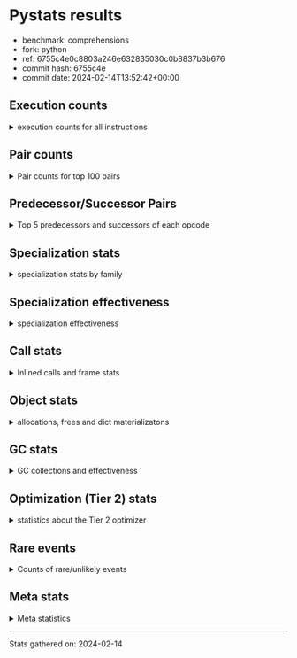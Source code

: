 
# Pystats results

- benchmark: comprehensions
- fork: python
- ref: 6755c4e0c8803a246e632835030c0b8837b3b676
- commit hash: 6755c4e
- commit date: 2024-02-14T13:52:42+00:00

## Execution counts

<details>
<summary> execution counts for all instructions </summary>

|Name | Count | Self | Cumulative | Miss ratio | 
|---|---:|---:|---:|---:|
| LOAD_FAST | 110,111,460 | 13.3% | 13.3% |  |
| LOAD_ATTR_INSTANCE_VALUE | 81,922,700 | 9.9% | 23.1% |  |
| ENTER_EXECUTOR | 57,019,200 | 6.9% | 30.0% |  |
| FOR_ITER_LIST | 42,604,360 | 5.1% | 35.1% |  |
| RESUME_CHECK | 33,426,920 | 4.0% | 39.1% |  |
| STORE_FAST | 31,466,560 | 3.8% | 42.9% |  |
| POP_JUMP_IF_TRUE | 30,802,100 | 3.7% | 46.6% |  |
| CALL_PY_EXACT_ARGS | 24,904,540 | 3.0% | 49.6% |  |
| LOAD_FAST_LOAD_FAST | 24,265,600 | 2.9% | 52.5% |  |
| BINARY_SUBSCR_DICT | 24,248,820 | 2.9% | 55.5% |  |
| LOAD_GLOBAL_BUILTIN | 24,248,440 | 2.9% | 58.4% |  |
| POP_TOP | 21,628,360 | 2.6% | 61.0% |  |
| RETURN_VALUE | 20,974,300 | 2.5% | 63.5% |  |
| LIST_APPEND | 20,973,660 | 2.5% | 66.0% |  |
| SWAP | 20,318,400 | 2.4% | 68.5% |  |
| INTERPRETER_EXIT | 19,661,100 | 2.4% | 70.8% |  |
| TO_BOOL_ALWAYS_TRUE | 19,144,060 | 2.3% | 73.2% | 38.5% |
| YIELD_VALUE | 19,005,920 | 2.3% | 75.4% |  |
| GET_ITER | 15,731,520 | 1.9% | 77.3% |  |
| STORE_FAST_LOAD_FAST | 14,421,320 | 1.7% | 79.1% |  |
| LOAD_CONST | 13,113,840 | 1.6% | 80.6% |  |
| LOAD_ATTR_METHOD_WITH_VALUES | 13,107,780 | 1.6% | 82.2% |  |
| MAP_ADD | 12,452,160 | 1.5% | 83.7% |  |
| CALL_LEN | 12,451,860 | 1.5% | 85.2% |  |
| COMPARE_OP_INT | 12,451,860 | 1.5% | 86.7% |  |
| TO_BOOL_NONE | 11,935,960 | 1.4% | 88.2% | 61.7% |
| JUMP_BACKWARD | 11,801,280 | 1.4% | 89.6% |  |
| MAKE_FUNCTION | 11,796,720 | 1.4% | 91.0% |  |
| RETURN_GENERATOR | 11,796,720 | 1.4% | 92.4% |  |
| BUILD_TUPLE | 11,796,720 | 1.4% | 93.8% |  |
| CALL_BUILTIN_O | 11,796,460 | 1.4% | 95.3% |  |
| POP_JUMP_IF_FALSE | 9,831,460 | 1.2% | 96.4% |  |
| TO_BOOL_BOOL | 9,176,060 | 1.1% | 97.5% |  |
| LOAD_FAST_AND_CLEAR | 4,588,640 | 0.6% | 98.1% |  |
| BUILD_LIST | 3,278,080 | 0.4% | 98.5% |  |
| STORE_ATTR_INSTANCE_VALUE | 1,977,420 | 0.2% | 98.7% |  |
| RETURN_CONST | 1,968,240 | 0.2% | 99.0% |  |
| LOAD_ATTR_METHOD_NO_DICT | 1,313,140 | 0.2% | 99.1% |  |
| BUILD_MAP | 1,310,720 | 0.2% | 99.3% |  |
| LOAD_GLOBAL_MODULE | 658,720 | 0.1% | 99.4% |  |
| LOAD_ATTR | 657,760 | 0.1% | 99.4% |  |
| EXIT_INIT_CHECK | 657,240 | 0.1% | 99.5% |  |
| CALL_ALLOC_AND_ENTER_INIT | 657,240 | 0.1% | 99.6% |  |
| BINARY_SUBSCR | 657,040 | 0.1% | 99.7% |  |
| COMPARE_OP | 656,480 | 0.1% | 99.8% |  |
| COPY | 656,000 | 0.1% | 99.8% |  |
| CALL_METHOD_DESCRIPTOR_FAST | 655,900 | 0.1% | 99.9% |  |
| CALL_METHOD_DESCRIPTOR_FAST_WITH_KEYWORDS | 655,340 | 0.1% | 100.0% |  |
| FOR_ITER_TUPLE | 2,840 | 0.0% | 100.0% |  |
| BINARY_OP_ADD_INT | 2,680 | 0.0% | 100.0% |  |
| CALL_LIST_APPEND | 1,900 | 0.0% | 100.0% |  |
| CALL | 940 | 0.0% | 100.0% |  |
| BUILD_SLICE | 800 | 0.0% | 100.0% |  |
| FOR_ITER_RANGE | 760 | 0.0% | 100.0% |  |
| LOAD_DEREF | 720 | 0.0% | 100.0% |  |
| FOR_ITER_GEN | 700 | 0.0% | 100.0% |  |
| LOAD_GLOBAL | 560 | 0.0% | 100.0% |  |
| FOR_ITER | 520 | 0.0% | 100.0% |  |
| PUSH_NULL | 400 | 0.0% | 100.0% |  |
| STORE_ATTR | 360 | 0.0% | 100.0% |  |
| COPY_FREE_VARS | 320 | 0.0% | 100.0% |  |
| END_FOR | 240 | 0.0% | 100.0% |  |
| MAKE_CELL | 240 | 0.0% | 100.0% |  |
| SET_FUNCTION_ATTRIBUTE | 240 | 0.0% | 100.0% |  |
| RESUME | 200 | 0.0% | 100.0% |  |
| LOAD_ATTR_MODULE | 180 | 0.0% | 100.0% |  |
| CALL_FUNCTION_EX | 160 | 0.0% | 100.0% |  |
| TO_BOOL | 120 | 0.0% | 100.0% |  |
| BINARY_OP | 120 | 0.0% | 100.0% |  |
| CALL_BUILTIN_CLASS | 120 | 0.0% | 100.0% |  |
| NOP | 80 | 0.0% | 100.0% |  |
| CALL_INTRINSIC_1 | 80 | 0.0% | 100.0% |  |
| LIST_EXTEND | 80 | 0.0% | 100.0% |  |
| BINARY_OP_SUBTRACT_FLOAT | 60 | 0.0% | 100.0% |  |


</details>

## Pair counts

<details>
<summary> Pair counts for top 100 pairs </summary>

|Pair | Count | Self | Cumulative | 
|---|---:|---:|---:|
| LOAD_FAST LOAD_ATTR_INSTANCE_VALUE | 57,673,020 | 6.9% | 6.9% |
| LOAD_FAST_LOAD_FAST LOAD_ATTR_INSTANCE_VALUE | 23,592,880 | 2.8% | 9.8% |
| LOAD_ATTR_INSTANCE_VALUE BINARY_SUBSCR_DICT | 23,592,880 | 2.8% | 12.6% |
| POP_JUMP_IF_TRUE LOAD_FAST | 19,005,520 | 2.3% | 14.9% |
| YIELD_VALUE INTERPRETER_EXIT | 19,005,460 | 2.3% | 17.2% |
| LOAD_ATTR_INSTANCE_VALUE YIELD_VALUE | 19,005,420 | 2.3% | 19.5% |
| TO_BOOL_ALWAYS_TRUE POP_JUMP_IF_TRUE | 19,005,060 | 2.3% | 21.8% |
| STORE_FAST LOAD_FAST | 15,731,760 | 1.9% | 23.7% |
| FOR_ITER_LIST STORE_FAST | 15,075,700 | 1.8% | 25.5% |
| ENTER_EXECUTOR FOR_ITER_LIST | 15,075,160 | 1.8% | 27.3% |
| LOAD_FAST GET_ITER | 15,073,360 | 1.8% | 29.1% |
| FOR_ITER_LIST STORE_FAST_LOAD_FAST | 14,421,220 | 1.7% | 30.8% |
| ENTER_EXECUTOR ENTER_EXECUTOR | 14,418,440 | 1.7% | 32.6% |
| RESUME_CHECK LOAD_FAST | 13,108,260 | 1.6% | 34.2% |
| CALL_PY_EXACT_ARGS RESUME_CHECK | 13,107,840 | 1.6% | 35.7% |
| LOAD_ATTR_INSTANCE_VALUE LOAD_FAST | 13,107,780 | 1.6% | 37.3% |
| SWAP STORE_FAST | 12,451,840 | 1.5% | 38.8% |
| FOR_ITER_LIST SWAP | 12,451,840 | 1.5% | 40.3% |
| LOAD_FAST LOAD_ATTR_METHOD_WITH_VALUES | 12,451,760 | 1.5% | 41.8% |
| MAP_ADD ENTER_EXECUTOR | 12,451,480 | 1.5% | 43.3% |
| JUMP_BACKWARD FOR_ITER_LIST | 11,799,220 | 1.4% | 44.7% |
| LIST_APPEND JUMP_BACKWARD | 11,797,840 | 1.4% | 46.2% |
| TO_BOOL_NONE POP_JUMP_IF_TRUE | 11,796,940 | 1.4% | 47.6% |
| LOAD_CONST MAKE_FUNCTION | 11,796,720 | 1.4% | 49.0% |
| POP_TOP RESUME_CHECK | 11,796,700 | 1.4% | 50.4% |
| LOAD_FAST FOR_ITER_LIST | 11,796,700 | 1.4% | 51.8% |
| GET_ITER CALL_PY_EXACT_ARGS | 11,796,680 | 1.4% | 53.3% |
| LOAD_GLOBAL_BUILTIN LOAD_CONST | 11,796,520 | 1.4% | 54.7% |
| CACHE POP_TOP | 11,796,500 | 1.4% | 56.1% |
| MAKE_FUNCTION LOAD_FAST | 11,796,480 | 1.4% | 57.5% |
| BUILD_TUPLE LIST_APPEND | 11,796,480 | 1.4% | 58.9% |
| STORE_FAST MAP_ADD | 11,796,480 | 1.4% | 60.4% |
| RESUME_CHECK LOAD_GLOBAL_BUILTIN | 11,796,480 | 1.4% | 61.8% |
| CALL_BUILTIN_O RETURN_VALUE | 11,796,460 | 1.4% | 63.2% |
| CALL_LEN LOAD_FAST | 11,796,460 | 1.4% | 64.6% |
| CALL_PY_EXACT_ARGS RETURN_GENERATOR | 11,796,460 | 1.4% | 66.0% |
| COMPARE_OP_INT LOAD_FAST | 11,796,460 | 1.4% | 67.5% |
| LOAD_ATTR_INSTANCE_VALUE BUILD_TUPLE | 11,796,460 | 1.4% | 68.9% |
| LOAD_ATTR_METHOD_WITH_VALUES LOAD_FAST_LOAD_FAST | 11,796,460 | 1.4% | 70.3% |
| LOAD_GLOBAL_BUILTIN LOAD_FAST_LOAD_FAST | 11,796,460 | 1.4% | 71.7% |
| RETURN_GENERATOR CALL_BUILTIN_O | 11,796,440 | 1.4% | 73.1% |
| RETURN_VALUE LOAD_GLOBAL_BUILTIN | 11,796,440 | 1.4% | 74.6% |
| BINARY_SUBSCR_DICT CALL_LEN | 11,796,440 | 1.4% | 76.0% |
| BINARY_SUBSCR_DICT CALL_PY_EXACT_ARGS | 11,796,440 | 1.4% | 77.4% |
| LOAD_ATTR_INSTANCE_VALUE COMPARE_OP_INT | 11,796,440 | 1.4% | 78.8% |
| POP_JUMP_IF_TRUE ENTER_EXECUTOR | 11,796,240 | 1.4% | 80.2% |
| ENTER_EXECUTOR TO_BOOL_ALWAYS_TRUE | 11,637,380 | 1.4% | 81.6% |
| TO_BOOL_BOOL POP_JUMP_IF_FALSE | 9,176,060 | 1.1% | 82.7% |
| LIST_APPEND ENTER_EXECUTOR | 9,175,820 | 1.1% | 83.8% |
| RETURN_VALUE TO_BOOL_BOOL | 8,520,060 | 1.0% | 84.9% |
| RESUME_CHECK POP_TOP | 7,864,780 | 0.9% | 85.8% |
| LOAD_FAST LIST_APPEND | 7,864,640 | 0.9% | 86.8% |
| POP_JUMP_IF_FALSE LOAD_FAST | 7,864,640 | 0.9% | 87.7% |
| POP_TOP ENTER_EXECUTOR | 7,864,460 | 0.9% | 88.7% |
| CACHE RESUME_CHECK | 7,864,300 | 0.9% | 89.6% |
| ENTER_EXECUTOR RETURN_VALUE | 7,864,100 | 0.9% | 90.5% |
| STORE_FAST_LOAD_FAST TO_BOOL_ALWAYS_TRUE | 7,367,660 | 0.9% | 91.4% |
| ENTER_EXECUTOR TO_BOOL_NONE | 7,367,540 | 0.9% | 92.3% |
| STORE_FAST_LOAD_FAST TO_BOOL_NONE | 4,429,400 | 0.5% | 92.9% |
| GET_ITER LOAD_FAST_AND_CLEAR | 3,933,280 | 0.5% | 93.3% |
| LOAD_FAST_AND_CLEAR SWAP | 3,933,280 | 0.5% | 93.8% |
| SWAP FOR_ITER_LIST | 3,933,120 | 0.5% | 94.3% |
| STORE_FAST STORE_FAST | 3,278,720 | 0.4% | 94.7% |
| BUILD_LIST SWAP | 2,622,560 | 0.3% | 95.0% |
| SWAP BUILD_LIST | 2,622,560 | 0.3% | 95.3% |
| LOAD_ATTR_METHOD_WITH_VALUES LOAD_FAST | 1,311,320 | 0.2% | 95.5% |
| LOAD_FAST CALL_PY_EXACT_ARGS | 1,311,280 | 0.2% | 95.6% |
| POP_TOP LOAD_FAST | 1,311,160 | 0.2% | 95.8% |
| BUILD_MAP SWAP | 1,310,720 | 0.2% | 95.9% |
| SWAP BUILD_MAP | 1,310,720 | 0.2% | 96.1% |
| LOAD_FAST STORE_ATTR_INSTANCE_VALUE | 1,310,640 | 0.2% | 96.2% |
| POP_JUMP_IF_FALSE ENTER_EXECUTOR | 1,310,320 | 0.2% | 96.4% |
| LOAD_FAST_LOAD_FAST STORE_ATTR_INSTANCE_VALUE | 666,600 | 0.1% | 96.5% |
| LOAD_FAST LOAD_CONST | 659,200 | 0.1% | 96.6% |
| EXIT_INIT_CHECK RETURN_VALUE | 657,240 | 0.1% | 96.6% |
| RETURN_CONST EXIT_INIT_CHECK | 657,240 | 0.1% | 96.7% |
| CALL_ALLOC_AND_ENTER_INIT RESUME_CHECK | 657,240 | 0.1% | 96.8% |
| RESUME_CHECK LOAD_FAST_LOAD_FAST | 657,240 | 0.1% | 96.9% |
| STORE_ATTR_INSTANCE_VALUE RETURN_CONST | 657,240 | 0.1% | 97.0% |
| LOAD_FAST LOAD_ATTR_METHOD_NO_DICT | 657,200 | 0.1% | 97.0% |
| STORE_FAST_LOAD_FAST LOAD_ATTR_INSTANCE_VALUE | 656,540 | 0.1% | 97.1% |
| LOAD_GLOBAL_MODULE LOAD_ATTR | 656,040 | 0.1% | 97.2% |
| LOAD_ATTR COMPARE_OP | 656,020 | 0.1% | 97.3% |
| COMPARE_OP COPY | 656,000 | 0.1% | 97.4% |
| COPY TO_BOOL_BOOL | 655,960 | 0.1% | 97.4% |
| STORE_FAST_LOAD_FAST LOAD_ATTR_METHOD_WITH_VALUES | 655,960 | 0.1% | 97.5% |
| LOAD_ATTR_INSTANCE_VALUE LOAD_GLOBAL_MODULE | 655,960 | 0.1% | 97.6% |
| CALL_METHOD_DESCRIPTOR_FAST LIST_APPEND | 655,900 | 0.1% | 97.7% |
| LOAD_ATTR_METHOD_NO_DICT LOAD_FAST | 655,900 | 0.1% | 97.7% |
| LOAD_FAST CALL_METHOD_DESCRIPTOR_FAST | 655,880 | 0.1% | 97.8% |
| STORE_FAST_LOAD_FAST LOAD_ATTR_METHOD_NO_DICT | 655,880 | 0.1% | 97.9% |
| POP_JUMP_IF_FALSE POP_TOP | 655,780 | 0.1% | 98.0% |
| LOAD_ATTR_INSTANCE_VALUE RETURN_VALUE | 655,760 | 0.1% | 98.1% |
| BINARY_SUBSCR BINARY_SUBSCR_DICT | 655,700 | 0.1% | 98.1% |
| LOAD_CONST BINARY_SUBSCR | 655,680 | 0.1% | 98.2% |
| LOAD_FAST MAP_ADD | 655,680 | 0.1% | 98.3% |
| STORE_FAST_LOAD_FAST LOAD_FAST | 655,680 | 0.1% | 98.4% |
| BINARY_SUBSCR_DICT LIST_APPEND | 655,660 | 0.1% | 98.5% |
| LOAD_ATTR_INSTANCE_VALUE GET_ITER | 655,660 | 0.1% | 98.5% |
| FOR_ITER_LIST RETURN_CONST | 655,600 | 0.1% | 98.6% |


</details>

## Predecessor/Successor Pairs

<details>
<summary> Top 5 predecessors and successors of each opcode </summary>

### CACHE

<details>
<summary> Successors and predecessors for CACHE </summary>

|Successors | Count | Percentage | 
|---|---:|---:|
| POP_TOP | 11,796,500 | 60.0% |
| RESUME_CHECK | 7,864,300 | 40.0% |
| MAKE_CELL | 240 | 0.0% |
| RESUME | 60 | 0.0% |


</details>

### BINARY_SUBSCR

<details>
<summary> Successors and predecessors for BINARY_SUBSCR </summary>

|Predecessors | Count | Percentage | 
|---|---:|---:|
| LOAD_CONST | 655,680 | 99.8% |
| BUILD_SLICE | 800 | 0.1% |
| BINARY_SUBSCR | 480 | 0.1% |
| LOAD_ATTR | 40 | 0.0% |
| LOAD_ATTR_INSTANCE_VALUE | 40 | 0.0% |

|Successors | Count | Percentage | 
|---|---:|---:|
| BINARY_SUBSCR_DICT | 655,700 | 99.8% |
| GET_ITER | 800 | 0.1% |
| BINARY_SUBSCR | 480 | 0.1% |
| CALL | 40 | 0.0% |
| LIST_APPEND | 20 | 0.0% |


</details>

### END_FOR

<details>
<summary> Successors and predecessors for END_FOR </summary>

|Predecessors | Count | Percentage | 
|---|---:|---:|
| RETURN_CONST | 240 | 100.0% |

|Successors | Count | Percentage | 
|---|---:|---:|
| POP_TOP | 240 | 100.0% |


</details>

### EXIT_INIT_CHECK

<details>
<summary> Successors and predecessors for EXIT_INIT_CHECK </summary>

|Predecessors | Count | Percentage | 
|---|---:|---:|
| RETURN_CONST | 657,240 | 100.0% |

|Successors | Count | Percentage | 
|---|---:|---:|
| RETURN_VALUE | 657,240 | 100.0% |


</details>

### GET_ITER

<details>
<summary> Successors and predecessors for GET_ITER </summary>

|Predecessors | Count | Percentage | 
|---|---:|---:|
| LOAD_FAST | 15,073,360 | 95.8% |
| LOAD_ATTR_INSTANCE_VALUE | 655,660 | 4.2% |
| LOAD_CONST | 1,120 | 0.0% |
| BINARY_SUBSCR | 800 | 0.0% |
| LOAD_ATTR | 260 | 0.0% |

|Successors | Count | Percentage | 
|---|---:|---:|
| CALL_PY_EXACT_ARGS | 11,796,680 | 75.0% |
| LOAD_FAST_AND_CLEAR | 3,933,280 | 25.0% |
| FOR_ITER_TUPLE | 1,080 | 0.0% |
| FOR_ITER_GEN | 220 | 0.0% |
| FOR_ITER_RANGE | 120 | 0.0% |


</details>

### INTERPRETER_EXIT

<details>
<summary> Successors and predecessors for INTERPRETER_EXIT </summary>

|Predecessors | Count | Percentage | 
|---|---:|---:|
| YIELD_VALUE | 19,005,460 | 96.7% |
| RETURN_CONST | 655,400 | 3.3% |
| RETURN_VALUE | 240 | 0.0% |


</details>

### MAKE_FUNCTION

<details>
<summary> Successors and predecessors for MAKE_FUNCTION </summary>

|Predecessors | Count | Percentage | 
|---|---:|---:|
| LOAD_CONST | 11,796,720 | 100.0% |

|Successors | Count | Percentage | 
|---|---:|---:|
| LOAD_FAST | 11,796,480 | 100.0% |
| SET_FUNCTION_ATTRIBUTE | 240 | 0.0% |


</details>

### NOP

<details>
<summary> Successors and predecessors for NOP </summary>

|Predecessors | Count | Percentage | 
|---|---:|---:|
| POP_TOP | 80 | 100.0% |

|Successors | Count | Percentage | 
|---|---:|---:|
| LOAD_DEREF | 80 | 100.0% |


</details>

### POP_TOP

<details>
<summary> Successors and predecessors for POP_TOP </summary>

|Predecessors | Count | Percentage | 
|---|---:|---:|
| CACHE | 11,796,500 | 54.5% |
| RESUME_CHECK | 7,864,780 | 36.4% |
| POP_JUMP_IF_FALSE | 655,780 | 3.0% |
| RETURN_CONST | 655,360 | 3.0% |
| CALL_METHOD_DESCRIPTOR_FAST_WITH_KEYWORDS | 655,340 | 3.0% |

|Successors | Count | Percentage | 
|---|---:|---:|
| RESUME_CHECK | 11,796,700 | 54.5% |
| ENTER_EXECUTOR | 7,864,460 | 36.4% |
| LOAD_FAST | 1,311,160 | 6.1% |
| RETURN_CONST | 655,360 | 3.0% |
| JUMP_BACKWARD | 580 | 0.0% |


</details>

### PUSH_NULL

<details>
<summary> Successors and predecessors for PUSH_NULL </summary>

|Predecessors | Count | Percentage | 
|---|---:|---:|
| LOAD_ATTR_MODULE | 180 | 45.0% |
| LOAD_DEREF | 160 | 40.0% |
| LOAD_ATTR | 60 | 15.0% |

|Successors | Count | Percentage | 
|---|---:|---:|
| CALL | 240 | 60.0% |
| LOAD_FAST | 160 | 40.0% |


</details>

### RETURN_GENERATOR

<details>
<summary> Successors and predecessors for RETURN_GENERATOR </summary>

|Predecessors | Count | Percentage | 
|---|---:|---:|
| CALL_PY_EXACT_ARGS | 11,796,460 | 100.0% |
| COPY_FREE_VARS | 240 | 0.0% |
| CALL | 20 | 0.0% |

|Successors | Count | Percentage | 
|---|---:|---:|
| CALL_BUILTIN_O | 11,796,440 | 100.0% |
| RETURN_VALUE | 240 | 0.0% |
| CALL | 40 | 0.0% |


</details>

### RETURN_VALUE

<details>
<summary> Successors and predecessors for RETURN_VALUE </summary>

|Predecessors | Count | Percentage | 
|---|---:|---:|
| CALL_BUILTIN_O | 11,796,460 | 56.2% |
| ENTER_EXECUTOR | 7,864,100 | 37.5% |
| EXIT_INIT_CHECK | 657,240 | 3.1% |
| LOAD_ATTR_INSTANCE_VALUE | 655,760 | 3.1% |
| RETURN_GENERATOR | 240 | 0.0% |

|Successors | Count | Percentage | 
|---|---:|---:|
| LOAD_GLOBAL_BUILTIN | 11,796,440 | 56.2% |
| TO_BOOL_BOOL | 8,520,060 | 40.6% |
| STORE_FAST | 655,420 | 3.1% |
| CALL_LIST_APPEND | 1,880 | 0.0% |
| INTERPRETER_EXIT | 240 | 0.0% |


</details>

### TO_BOOL

<details>
<summary> Successors and predecessors for TO_BOOL </summary>

|Predecessors | Count | Percentage | 
|---|---:|---:|
| RETURN_VALUE | 40 | 33.3% |
| COPY | 40 | 33.3% |
| STORE_FAST_LOAD_FAST | 40 | 33.3% |

|Successors | Count | Percentage | 
|---|---:|---:|
| POP_JUMP_IF_FALSE | 40 | 33.3% |
| TO_BOOL_BOOL | 40 | 33.3% |
| POP_JUMP_IF_TRUE | 20 | 16.7% |
| TO_BOOL_NONE | 20 | 16.7% |


</details>

### BINARY_OP

<details>
<summary> Successors and predecessors for BINARY_OP </summary>

|Predecessors | Count | Percentage | 
|---|---:|---:|
| LOAD_CONST | 80 | 66.7% |
| LOAD_FAST | 40 | 33.3% |

|Successors | Count | Percentage | 
|---|---:|---:|
| BINARY_OP_ADD_INT | 40 | 33.3% |
| RETURN_VALUE | 20 | 16.7% |
| BUILD_SLICE | 20 | 16.7% |
| STORE_FAST | 20 | 16.7% |
| BINARY_OP_SUBTRACT_FLOAT | 20 | 16.7% |


</details>

### BUILD_LIST

<details>
<summary> Successors and predecessors for BUILD_LIST </summary>

|Predecessors | Count | Percentage | 
|---|---:|---:|
| SWAP | 2,622,560 | 80.0% |
| STORE_ATTR_INSTANCE_VALUE | 655,340 | 20.0% |
| LOAD_FAST | 80 | 0.0% |
| STORE_FAST | 80 | 0.0% |
| STORE_ATTR | 20 | 0.0% |

|Successors | Count | Percentage | 
|---|---:|---:|
| SWAP | 2,622,560 | 80.0% |
| LOAD_FAST | 655,360 | 20.0% |
| LOAD_DEREF | 80 | 0.0% |
| STORE_FAST | 80 | 0.0% |


</details>

### BUILD_MAP

<details>
<summary> Successors and predecessors for BUILD_MAP </summary>

|Predecessors | Count | Percentage | 
|---|---:|---:|
| SWAP | 1,310,720 | 100.0% |

|Successors | Count | Percentage | 
|---|---:|---:|
| SWAP | 1,310,720 | 100.0% |


</details>

### BUILD_SLICE

<details>
<summary> Successors and predecessors for BUILD_SLICE </summary>

|Predecessors | Count | Percentage | 
|---|---:|---:|
| BINARY_OP_ADD_INT | 780 | 97.5% |
| BINARY_OP | 20 | 2.5% |

|Successors | Count | Percentage | 
|---|---:|---:|
| BINARY_SUBSCR | 800 | 100.0% |


</details>

### BUILD_TUPLE

<details>
<summary> Successors and predecessors for BUILD_TUPLE </summary>

|Predecessors | Count | Percentage | 
|---|---:|---:|
| LOAD_ATTR_INSTANCE_VALUE | 11,796,460 | 100.0% |
| LOAD_FAST | 240 | 0.0% |
| LOAD_ATTR | 20 | 0.0% |

|Successors | Count | Percentage | 
|---|---:|---:|
| LIST_APPEND | 11,796,480 | 100.0% |
| LOAD_CONST | 240 | 0.0% |


</details>

### CALL

<details>
<summary> Successors and predecessors for CALL </summary>

|Predecessors | Count | Percentage | 
|---|---:|---:|
| PUSH_NULL | 240 | 25.5% |
| LOAD_FAST | 240 | 25.5% |
| CALL | 80 | 8.5% |
| BINARY_SUBSCR | 40 | 4.3% |
| GET_ITER | 40 | 4.3% |

|Successors | Count | Percentage | 
|---|---:|---:|
| POP_TOP | 120 | 12.8% |
| STORE_FAST | 120 | 12.8% |
| LOAD_FAST | 100 | 10.6% |
| CALL_PY_EXACT_ARGS | 100 | 10.6% |
| CALL | 80 | 8.5% |


</details>

### CALL_FUNCTION_EX

<details>
<summary> Successors and predecessors for CALL_FUNCTION_EX </summary>

|Predecessors | Count | Percentage | 
|---|---:|---:|
| CALL_INTRINSIC_1 | 80 | 50.0% |
| LOAD_FAST | 80 | 50.0% |

|Successors | Count | Percentage | 
|---|---:|---:|
| COPY_FREE_VARS | 80 | 50.0% |
| RESUME_CHECK | 60 | 37.5% |
| RESUME | 20 | 12.5% |


</details>

### CALL_INTRINSIC_1

<details>
<summary> Successors and predecessors for CALL_INTRINSIC_1 </summary>

|Predecessors | Count | Percentage | 
|---|---:|---:|
| LIST_EXTEND | 80 | 100.0% |

|Successors | Count | Percentage | 
|---|---:|---:|
| CALL_FUNCTION_EX | 80 | 100.0% |


</details>

### COMPARE_OP

<details>
<summary> Successors and predecessors for COMPARE_OP </summary>

|Predecessors | Count | Percentage | 
|---|---:|---:|
| LOAD_ATTR | 656,020 | 99.9% |
| COMPARE_OP | 360 | 0.1% |
| LOAD_CONST | 80 | 0.0% |
| LOAD_ATTR_INSTANCE_VALUE | 20 | 0.0% |

|Successors | Count | Percentage | 
|---|---:|---:|
| COPY | 656,000 | 99.9% |
| COMPARE_OP | 360 | 0.1% |
| COMPARE_OP_INT | 60 | 0.0% |
| LOAD_FAST | 20 | 0.0% |
| POP_JUMP_IF_FALSE | 20 | 0.0% |


</details>

### COPY

<details>
<summary> Successors and predecessors for COPY </summary>

|Predecessors | Count | Percentage | 
|---|---:|---:|
| COMPARE_OP | 656,000 | 100.0% |

|Successors | Count | Percentage | 
|---|---:|---:|
| TO_BOOL_BOOL | 655,960 | 100.0% |
| TO_BOOL | 40 | 0.0% |


</details>

### COPY_FREE_VARS

<details>
<summary> Successors and predecessors for COPY_FREE_VARS </summary>

|Predecessors | Count | Percentage | 
|---|---:|---:|
| CALL_PY_EXACT_ARGS | 240 | 75.0% |
| CALL_FUNCTION_EX | 80 | 25.0% |

|Successors | Count | Percentage | 
|---|---:|---:|
| RETURN_GENERATOR | 240 | 75.0% |
| RESUME_CHECK | 60 | 18.8% |
| RESUME | 20 | 6.2% |


</details>

### ENTER_EXECUTOR

<details>
<summary> Successors and predecessors for ENTER_EXECUTOR </summary>

|Predecessors | Count | Percentage | 
|---|---:|---:|
| ENTER_EXECUTOR | 14,418,440 | 25.3% |
| MAP_ADD | 12,451,480 | 21.8% |
| POP_JUMP_IF_TRUE | 11,796,240 | 20.7% |
| LIST_APPEND | 9,175,820 | 16.1% |
| POP_TOP | 7,864,460 | 13.8% |

|Successors | Count | Percentage | 
|---|---:|---:|
| FOR_ITER_LIST | 15,075,160 | 26.4% |
| ENTER_EXECUTOR | 14,418,440 | 25.3% |
| TO_BOOL_ALWAYS_TRUE | 11,637,380 | 20.4% |
| RETURN_VALUE | 7,864,100 | 13.8% |
| TO_BOOL_NONE | 7,367,540 | 12.9% |


</details>

### FOR_ITER

<details>
<summary> Successors and predecessors for FOR_ITER </summary>

|Predecessors | Count | Percentage | 
|---|---:|---:|
| JUMP_BACKWARD | 240 | 46.2% |
| SWAP | 160 | 30.8% |
| GET_ITER | 100 | 19.2% |
| LOAD_FAST | 20 | 3.8% |

|Successors | Count | Percentage | 
|---|---:|---:|
| STORE_FAST | 160 | 30.8% |
| FOR_ITER_LIST | 160 | 30.8% |
| STORE_FAST_LOAD_FAST | 100 | 19.2% |
| FOR_ITER_RANGE | 40 | 7.7% |
| FOR_ITER_TUPLE | 40 | 7.7% |


</details>

### JUMP_BACKWARD

<details>
<summary> Successors and predecessors for JUMP_BACKWARD </summary>

|Predecessors | Count | Percentage | 
|---|---:|---:|
| LIST_APPEND | 11,797,840 | 100.0% |
| FOR_ITER_TUPLE | 820 | 0.0% |
| MAP_ADD | 680 | 0.0% |
| POP_TOP | 580 | 0.0% |
| POP_JUMP_IF_FALSE | 500 | 0.0% |

|Successors | Count | Percentage | 
|---|---:|---:|
| FOR_ITER_LIST | 11,799,220 | 100.0% |
| FOR_ITER_TUPLE | 600 | 0.0% |
| FOR_ITER_RANGE | 520 | 0.0% |
| FOR_ITER_GEN | 460 | 0.0% |
| ENTER_EXECUTOR | 240 | 0.0% |


</details>

### LIST_APPEND

<details>
<summary> Successors and predecessors for LIST_APPEND </summary>

|Predecessors | Count | Percentage | 
|---|---:|---:|
| BUILD_TUPLE | 11,796,480 | 56.2% |
| LOAD_FAST | 7,864,640 | 37.5% |
| CALL_METHOD_DESCRIPTOR_FAST | 655,900 | 3.1% |
| BINARY_SUBSCR_DICT | 655,660 | 3.1% |
| LOAD_ATTR_INSTANCE_VALUE | 920 | 0.0% |

|Successors | Count | Percentage | 
|---|---:|---:|
| JUMP_BACKWARD | 11,797,840 | 56.3% |
| ENTER_EXECUTOR | 9,175,820 | 43.7% |


</details>

### LIST_EXTEND

<details>
<summary> Successors and predecessors for LIST_EXTEND </summary>

|Predecessors | Count | Percentage | 
|---|---:|---:|
| LOAD_DEREF | 80 | 100.0% |

|Successors | Count | Percentage | 
|---|---:|---:|
| CALL_INTRINSIC_1 | 80 | 100.0% |


</details>

### LOAD_ATTR

<details>
<summary> Successors and predecessors for LOAD_ATTR </summary>

|Predecessors | Count | Percentage | 
|---|---:|---:|
| LOAD_GLOBAL_MODULE | 656,040 | 99.7% |
| LOAD_FAST | 520 | 0.1% |
| LOAD_DEREF | 480 | 0.1% |
| LOAD_ATTR | 400 | 0.1% |
| STORE_FAST_LOAD_FAST | 160 | 0.0% |

|Successors | Count | Percentage | 
|---|---:|---:|
| COMPARE_OP | 656,020 | 99.7% |
| LOAD_ATTR | 400 | 0.1% |
| LOAD_FAST | 360 | 0.1% |
| GET_ITER | 260 | 0.0% |
| LOAD_ATTR_INSTANCE_VALUE | 260 | 0.0% |


</details>

### LOAD_CONST

<details>
<summary> Successors and predecessors for LOAD_CONST </summary>

|Predecessors | Count | Percentage | 
|---|---:|---:|
| LOAD_GLOBAL_BUILTIN | 11,796,520 | 90.0% |
| LOAD_FAST | 659,200 | 5.0% |
| CALL_LEN | 655,400 | 5.0% |
| STORE_FAST | 1,120 | 0.0% |
| LOAD_CONST | 800 | 0.0% |

|Successors | Count | Percentage | 
|---|---:|---:|
| MAKE_FUNCTION | 11,796,720 | 90.0% |
| BINARY_SUBSCR | 655,680 | 5.0% |
| COMPARE_OP_INT | 655,360 | 5.0% |
| BINARY_OP_ADD_INT | 2,640 | 0.0% |
| LOAD_FAST | 1,200 | 0.0% |


</details>

### LOAD_DEREF

<details>
<summary> Successors and predecessors for LOAD_DEREF </summary>

|Predecessors | Count | Percentage | 
|---|---:|---:|
| SET_FUNCTION_ATTRIBUTE | 240 | 33.3% |
| STORE_FAST | 240 | 33.3% |
| NOP | 80 | 11.1% |
| BUILD_LIST | 80 | 11.1% |
| RESUME_CHECK | 60 | 8.3% |

|Successors | Count | Percentage | 
|---|---:|---:|
| LOAD_ATTR | 480 | 66.7% |
| PUSH_NULL | 160 | 22.2% |
| LIST_EXTEND | 80 | 11.1% |


</details>

### LOAD_FAST

<details>
<summary> Successors and predecessors for LOAD_FAST </summary>

|Predecessors | Count | Percentage | 
|---|---:|---:|
| POP_JUMP_IF_TRUE | 19,005,520 | 17.3% |
| STORE_FAST | 15,731,760 | 14.3% |
| RESUME_CHECK | 13,108,260 | 11.9% |
| LOAD_ATTR_INSTANCE_VALUE | 13,107,780 | 11.9% |
| MAKE_FUNCTION | 11,796,480 | 10.7% |

|Successors | Count | Percentage | 
|---|---:|---:|
| LOAD_ATTR_INSTANCE_VALUE | 57,673,020 | 52.4% |
| GET_ITER | 15,073,360 | 13.7% |
| LOAD_ATTR_METHOD_WITH_VALUES | 12,451,760 | 11.3% |
| FOR_ITER_LIST | 11,796,700 | 10.7% |
| LIST_APPEND | 7,864,640 | 7.1% |


</details>

### LOAD_FAST_AND_CLEAR

<details>
<summary> Successors and predecessors for LOAD_FAST_AND_CLEAR </summary>

|Predecessors | Count | Percentage | 
|---|---:|---:|
| GET_ITER | 3,933,280 | 85.7% |
| LOAD_FAST_AND_CLEAR | 655,360 | 14.3% |

|Successors | Count | Percentage | 
|---|---:|---:|
| SWAP | 3,933,280 | 85.7% |
| LOAD_FAST_AND_CLEAR | 655,360 | 14.3% |


</details>

### LOAD_FAST_LOAD_FAST

<details>
<summary> Successors and predecessors for LOAD_FAST_LOAD_FAST </summary>

|Predecessors | Count | Percentage | 
|---|---:|---:|
| LOAD_ATTR_METHOD_WITH_VALUES | 11,796,460 | 48.6% |
| LOAD_GLOBAL_BUILTIN | 11,796,460 | 48.6% |
| RESUME_CHECK | 657,240 | 2.7% |
| STORE_ATTR_INSTANCE_VALUE | 9,500 | 0.0% |
| LOAD_FAST_LOAD_FAST | 3,840 | 0.0% |

|Successors | Count | Percentage | 
|---|---:|---:|
| LOAD_ATTR_INSTANCE_VALUE | 23,592,880 | 97.2% |
| STORE_ATTR_INSTANCE_VALUE | 666,600 | 2.7% |
| LOAD_FAST_LOAD_FAST | 3,840 | 0.0% |
| CALL_ALLOC_AND_ENTER_INIT | 1,880 | 0.0% |
| STORE_ATTR | 280 | 0.0% |


</details>

### LOAD_GLOBAL

<details>
<summary> Successors and predecessors for LOAD_GLOBAL </summary>

|Predecessors | Count | Percentage | 
|---|---:|---:|
| STORE_FAST | 240 | 42.9% |
| RETURN_VALUE | 80 | 14.3% |
| FOR_ITER_RANGE | 80 | 14.3% |
| LOAD_ATTR | 40 | 7.1% |
| RESUME | 40 | 7.1% |

|Successors | Count | Percentage | 
|---|---:|---:|
| LOAD_GLOBAL_MODULE | 160 | 28.6% |
| LOAD_GLOBAL_BUILTIN | 120 | 21.4% |
| LOAD_ATTR | 80 | 14.3% |
| LOAD_CONST | 60 | 10.7% |
| LOAD_FAST | 60 | 10.7% |


</details>

### MAKE_CELL

<details>
<summary> Successors and predecessors for MAKE_CELL </summary>

|Predecessors | Count | Percentage | 
|---|---:|---:|
| CACHE | 240 | 100.0% |

|Successors | Count | Percentage | 
|---|---:|---:|
| RESUME_CHECK | 240 | 100.0% |


</details>

### MAP_ADD

<details>
<summary> Successors and predecessors for MAP_ADD </summary>

|Predecessors | Count | Percentage | 
|---|---:|---:|
| STORE_FAST | 11,796,480 | 94.7% |
| LOAD_FAST | 655,680 | 5.3% |

|Successors | Count | Percentage | 
|---|---:|---:|
| ENTER_EXECUTOR | 12,451,480 | 100.0% |
| JUMP_BACKWARD | 680 | 0.0% |


</details>

### POP_JUMP_IF_FALSE

<details>
<summary> Successors and predecessors for POP_JUMP_IF_FALSE </summary>

|Predecessors | Count | Percentage | 
|---|---:|---:|
| TO_BOOL_BOOL | 9,176,060 | 93.3% |
| COMPARE_OP_INT | 655,340 | 6.7% |
| TO_BOOL | 40 | 0.0% |
| COMPARE_OP | 20 | 0.0% |

|Successors | Count | Percentage | 
|---|---:|---:|
| LOAD_FAST | 7,864,640 | 80.0% |
| ENTER_EXECUTOR | 1,310,320 | 13.3% |
| POP_TOP | 655,780 | 6.7% |
| JUMP_BACKWARD | 500 | 0.0% |
| RETURN_VALUE | 220 | 0.0% |


</details>

### POP_JUMP_IF_TRUE

<details>
<summary> Successors and predecessors for POP_JUMP_IF_TRUE </summary>

|Predecessors | Count | Percentage | 
|---|---:|---:|
| TO_BOOL_ALWAYS_TRUE | 19,005,060 | 61.7% |
| TO_BOOL_NONE | 11,796,940 | 38.3% |
| COMPARE_OP_INT | 60 | 0.0% |
| TO_BOOL | 20 | 0.0% |
| COMPARE_OP | 20 | 0.0% |

|Successors | Count | Percentage | 
|---|---:|---:|
| LOAD_FAST | 19,005,520 | 61.7% |
| ENTER_EXECUTOR | 11,796,240 | 38.3% |
| JUMP_BACKWARD | 340 | 0.0% |


</details>

### RETURN_CONST

<details>
<summary> Successors and predecessors for RETURN_CONST </summary>

|Predecessors | Count | Percentage | 
|---|---:|---:|
| STORE_ATTR_INSTANCE_VALUE | 657,240 | 33.4% |
| FOR_ITER_LIST | 655,600 | 33.3% |
| POP_TOP | 655,360 | 33.3% |
| STORE_ATTR | 40 | 0.0% |

|Successors | Count | Percentage | 
|---|---:|---:|
| EXIT_INIT_CHECK | 657,240 | 33.4% |
| INTERPRETER_EXIT | 655,400 | 33.3% |
| POP_TOP | 655,360 | 33.3% |
| END_FOR | 240 | 0.0% |


</details>

### SET_FUNCTION_ATTRIBUTE

<details>
<summary> Successors and predecessors for SET_FUNCTION_ATTRIBUTE </summary>

|Predecessors | Count | Percentage | 
|---|---:|---:|
| MAKE_FUNCTION | 240 | 100.0% |

|Successors | Count | Percentage | 
|---|---:|---:|
| LOAD_DEREF | 240 | 100.0% |


</details>

### STORE_ATTR

<details>
<summary> Successors and predecessors for STORE_ATTR </summary>

|Predecessors | Count | Percentage | 
|---|---:|---:|
| LOAD_FAST_LOAD_FAST | 280 | 77.8% |
| LOAD_FAST | 80 | 22.2% |

|Successors | Count | Percentage | 
|---|---:|---:|
| STORE_ATTR_INSTANCE_VALUE | 180 | 50.0% |
| LOAD_FAST_LOAD_FAST | 100 | 27.8% |
| RETURN_CONST | 40 | 11.1% |
| BUILD_LIST | 20 | 5.6% |
| LOAD_FAST | 20 | 5.6% |


</details>

### STORE_FAST

<details>
<summary> Successors and predecessors for STORE_FAST </summary>

|Predecessors | Count | Percentage | 
|---|---:|---:|
| FOR_ITER_LIST | 15,075,700 | 47.9% |
| SWAP | 12,451,840 | 39.6% |
| STORE_FAST | 3,278,720 | 10.4% |
| RETURN_VALUE | 655,420 | 2.1% |
| BINARY_OP_ADD_INT | 1,900 | 0.0% |

|Successors | Count | Percentage | 
|---|---:|---:|
| LOAD_FAST | 15,731,760 | 50.0% |
| MAP_ADD | 11,796,480 | 37.5% |
| STORE_FAST | 3,278,720 | 10.4% |
| LOAD_GLOBAL_BUILTIN | 655,360 | 2.1% |
| ENTER_EXECUTOR | 1,580 | 0.0% |


</details>

### STORE_FAST_LOAD_FAST

<details>
<summary> Successors and predecessors for STORE_FAST_LOAD_FAST </summary>

|Predecessors | Count | Percentage | 
|---|---:|---:|
| FOR_ITER_LIST | 14,421,220 | 100.0% |
| FOR_ITER | 100 | 0.0% |

|Successors | Count | Percentage | 
|---|---:|---:|
| TO_BOOL_ALWAYS_TRUE | 7,367,660 | 51.1% |
| TO_BOOL_NONE | 4,429,400 | 30.7% |
| LOAD_ATTR_INSTANCE_VALUE | 656,540 | 4.6% |
| LOAD_ATTR_METHOD_WITH_VALUES | 655,960 | 4.5% |
| LOAD_ATTR_METHOD_NO_DICT | 655,880 | 4.5% |


</details>

### SWAP

<details>
<summary> Successors and predecessors for SWAP </summary>

|Predecessors | Count | Percentage | 
|---|---:|---:|
| FOR_ITER_LIST | 12,451,840 | 61.3% |
| LOAD_FAST_AND_CLEAR | 3,933,280 | 19.4% |
| BUILD_LIST | 2,622,560 | 12.9% |
| BUILD_MAP | 1,310,720 | 6.5% |

|Successors | Count | Percentage | 
|---|---:|---:|
| STORE_FAST | 12,451,840 | 61.3% |
| FOR_ITER_LIST | 3,933,120 | 19.4% |
| BUILD_LIST | 2,622,560 | 12.9% |
| BUILD_MAP | 1,310,720 | 6.5% |
| FOR_ITER | 160 | 0.0% |


</details>

### YIELD_VALUE

<details>
<summary> Successors and predecessors for YIELD_VALUE </summary>

|Predecessors | Count | Percentage | 
|---|---:|---:|
| LOAD_ATTR_INSTANCE_VALUE | 19,005,420 | 100.0% |
| ENTER_EXECUTOR | 240 | 0.0% |
| BINARY_SUBSCR_DICT | 240 | 0.0% |
| LOAD_ATTR | 20 | 0.0% |

|Successors | Count | Percentage | 
|---|---:|---:|
| INTERPRETER_EXIT | 19,005,460 | 100.0% |
| STORE_FAST | 460 | 0.0% |


</details>

### RESUME

<details>
<summary> Successors and predecessors for RESUME </summary>

|Predecessors | Count | Percentage | 
|---|---:|---:|
| CALL | 80 | 40.0% |
| CACHE | 60 | 30.0% |
| POP_TOP | 20 | 10.0% |
| CALL_FUNCTION_EX | 20 | 10.0% |
| COPY_FREE_VARS | 20 | 10.0% |

|Successors | Count | Percentage | 
|---|---:|---:|
| LOAD_FAST | 60 | 30.0% |
| LOAD_FAST_LOAD_FAST | 40 | 20.0% |
| LOAD_GLOBAL | 40 | 20.0% |
| POP_TOP | 20 | 10.0% |
| LOAD_CONST | 20 | 10.0% |


</details>

### BINARY_OP_ADD_INT

<details>
<summary> Successors and predecessors for BINARY_OP_ADD_INT </summary>

|Predecessors | Count | Percentage | 
|---|---:|---:|
| LOAD_CONST | 2,640 | 98.5% |
| BINARY_OP | 40 | 1.5% |

|Successors | Count | Percentage | 
|---|---:|---:|
| STORE_FAST | 1,900 | 70.9% |
| BUILD_SLICE | 780 | 29.1% |


</details>

### BINARY_OP_SUBTRACT_FLOAT

<details>
<summary> Successors and predecessors for BINARY_OP_SUBTRACT_FLOAT </summary>

|Predecessors | Count | Percentage | 
|---|---:|---:|
| LOAD_FAST | 40 | 66.7% |
| BINARY_OP | 20 | 33.3% |

|Successors | Count | Percentage | 
|---|---:|---:|
| RETURN_VALUE | 60 | 100.0% |


</details>

### BINARY_SUBSCR_DICT

<details>
<summary> Successors and predecessors for BINARY_SUBSCR_DICT </summary>

|Predecessors | Count | Percentage | 
|---|---:|---:|
| LOAD_ATTR_INSTANCE_VALUE | 23,592,880 | 97.3% |
| BINARY_SUBSCR | 655,700 | 2.7% |
| LOAD_FAST | 240 | 0.0% |

|Successors | Count | Percentage | 
|---|---:|---:|
| CALL_LEN | 11,796,440 | 48.6% |
| CALL_PY_EXACT_ARGS | 11,796,440 | 48.6% |
| LIST_APPEND | 655,660 | 2.7% |
| YIELD_VALUE | 240 | 0.0% |
| CALL | 40 | 0.0% |


</details>

### CALL_ALLOC_AND_ENTER_INIT

<details>
<summary> Successors and predecessors for CALL_ALLOC_AND_ENTER_INIT </summary>

|Predecessors | Count | Percentage | 
|---|---:|---:|
| ENTER_EXECUTOR | 654,960 | 99.7% |
| LOAD_FAST_LOAD_FAST | 1,880 | 0.3% |
| LOAD_FAST | 360 | 0.1% |
| CALL | 40 | 0.0% |

|Successors | Count | Percentage | 
|---|---:|---:|
| RESUME_CHECK | 657,240 | 100.0% |


</details>

### CALL_BUILTIN_CLASS

<details>
<summary> Successors and predecessors for CALL_BUILTIN_CLASS </summary>

|Predecessors | Count | Percentage | 
|---|---:|---:|
| CALL | 40 | 33.3% |
| LOAD_CONST | 40 | 33.3% |
| LOAD_FAST | 40 | 33.3% |

|Successors | Count | Percentage | 
|---|---:|---:|
| GET_ITER | 60 | 50.0% |
| STORE_FAST | 60 | 50.0% |


</details>

### CALL_BUILTIN_O

<details>
<summary> Successors and predecessors for CALL_BUILTIN_O </summary>

|Predecessors | Count | Percentage | 
|---|---:|---:|
| RETURN_GENERATOR | 11,796,440 | 100.0% |
| CALL | 20 | 0.0% |

|Successors | Count | Percentage | 
|---|---:|---:|
| RETURN_VALUE | 11,796,460 | 100.0% |


</details>

### CALL_LEN

<details>
<summary> Successors and predecessors for CALL_LEN </summary>

|Predecessors | Count | Percentage | 
|---|---:|---:|
| BINARY_SUBSCR_DICT | 11,796,440 | 94.7% |
| LOAD_ATTR_INSTANCE_VALUE | 655,320 | 5.3% |
| CALL | 60 | 0.0% |
| LOAD_FAST | 40 | 0.0% |

|Successors | Count | Percentage | 
|---|---:|---:|
| LOAD_FAST | 11,796,460 | 94.7% |
| LOAD_CONST | 655,400 | 5.3% |


</details>

### CALL_LIST_APPEND

<details>
<summary> Successors and predecessors for CALL_LIST_APPEND </summary>

|Predecessors | Count | Percentage | 
|---|---:|---:|
| RETURN_VALUE | 1,880 | 98.9% |
| CALL | 20 | 1.1% |

|Successors | Count | Percentage | 
|---|---:|---:|
| LOAD_FAST | 1,900 | 100.0% |


</details>

### CALL_METHOD_DESCRIPTOR_FAST

<details>
<summary> Successors and predecessors for CALL_METHOD_DESCRIPTOR_FAST </summary>

|Predecessors | Count | Percentage | 
|---|---:|---:|
| LOAD_FAST | 655,880 | 100.0% |
| CALL | 20 | 0.0% |

|Successors | Count | Percentage | 
|---|---:|---:|
| LIST_APPEND | 655,900 | 100.0% |


</details>

### CALL_METHOD_DESCRIPTOR_FAST_WITH_KEYWORDS

<details>
<summary> Successors and predecessors for CALL_METHOD_DESCRIPTOR_FAST_WITH_KEYWORDS </summary>

|Predecessors | Count | Percentage | 
|---|---:|---:|
| LOAD_ATTR_METHOD_NO_DICT | 655,320 | 100.0% |
| CALL | 20 | 0.0% |

|Successors | Count | Percentage | 
|---|---:|---:|
| POP_TOP | 655,340 | 100.0% |


</details>

### CALL_PY_EXACT_ARGS

<details>
<summary> Successors and predecessors for CALL_PY_EXACT_ARGS </summary>

|Predecessors | Count | Percentage | 
|---|---:|---:|
| GET_ITER | 11,796,680 | 47.4% |
| BINARY_SUBSCR_DICT | 11,796,440 | 47.4% |
| LOAD_FAST | 1,311,280 | 5.3% |
| CALL | 100 | 0.0% |
| LOAD_GLOBAL_MODULE | 40 | 0.0% |

|Successors | Count | Percentage | 
|---|---:|---:|
| RESUME_CHECK | 13,107,840 | 52.6% |
| RETURN_GENERATOR | 11,796,460 | 47.4% |
| COPY_FREE_VARS | 240 | 0.0% |


</details>

### COMPARE_OP_INT

<details>
<summary> Successors and predecessors for COMPARE_OP_INT </summary>

|Predecessors | Count | Percentage | 
|---|---:|---:|
| LOAD_ATTR_INSTANCE_VALUE | 11,796,440 | 94.7% |
| LOAD_CONST | 655,360 | 5.3% |
| COMPARE_OP | 60 | 0.0% |

|Successors | Count | Percentage | 
|---|---:|---:|
| LOAD_FAST | 11,796,460 | 94.7% |
| POP_JUMP_IF_FALSE | 655,340 | 5.3% |
| POP_JUMP_IF_TRUE | 60 | 0.0% |


</details>

### FOR_ITER_GEN

<details>
<summary> Successors and predecessors for FOR_ITER_GEN </summary>

|Predecessors | Count | Percentage | 
|---|---:|---:|
| JUMP_BACKWARD | 460 | 65.7% |
| GET_ITER | 220 | 31.4% |
| FOR_ITER | 20 | 2.9% |

|Successors | Count | Percentage | 
|---|---:|---:|
| RESUME_CHECK | 480 | 68.6% |
| POP_TOP | 220 | 31.4% |


</details>

### FOR_ITER_LIST

<details>
<summary> Successors and predecessors for FOR_ITER_LIST </summary>

|Predecessors | Count | Percentage | 
|---|---:|---:|
| ENTER_EXECUTOR | 15,075,160 | 35.4% |
| JUMP_BACKWARD | 11,799,220 | 27.7% |
| LOAD_FAST | 11,796,700 | 27.7% |
| SWAP | 3,933,120 | 9.2% |
| FOR_ITER | 160 | 0.0% |

|Successors | Count | Percentage | 
|---|---:|---:|
| STORE_FAST | 15,075,700 | 35.4% |
| STORE_FAST_LOAD_FAST | 14,421,220 | 33.8% |
| SWAP | 12,451,840 | 29.2% |
| RETURN_CONST | 655,600 | 1.5% |


</details>

### FOR_ITER_RANGE

<details>
<summary> Successors and predecessors for FOR_ITER_RANGE </summary>

|Predecessors | Count | Percentage | 
|---|---:|---:|
| JUMP_BACKWARD | 520 | 68.4% |
| GET_ITER | 120 | 15.8% |
| ENTER_EXECUTOR | 80 | 10.5% |
| FOR_ITER | 40 | 5.3% |

|Successors | Count | Percentage | 
|---|---:|---:|
| STORE_FAST | 600 | 78.9% |
| LOAD_GLOBAL | 80 | 10.5% |
| LOAD_GLOBAL_BUILTIN | 40 | 5.3% |
| LOAD_GLOBAL_MODULE | 40 | 5.3% |


</details>

### FOR_ITER_TUPLE

<details>
<summary> Successors and predecessors for FOR_ITER_TUPLE </summary>

|Predecessors | Count | Percentage | 
|---|---:|---:|
| ENTER_EXECUTOR | 1,120 | 39.4% |
| GET_ITER | 1,080 | 38.0% |
| JUMP_BACKWARD | 600 | 21.1% |
| FOR_ITER | 40 | 1.4% |

|Successors | Count | Percentage | 
|---|---:|---:|
| STORE_FAST | 1,400 | 49.3% |
| JUMP_BACKWARD | 820 | 28.9% |
| ENTER_EXECUTOR | 620 | 21.8% |


</details>

### LOAD_ATTR_INSTANCE_VALUE

<details>
<summary> Successors and predecessors for LOAD_ATTR_INSTANCE_VALUE </summary>

|Predecessors | Count | Percentage | 
|---|---:|---:|
| LOAD_FAST | 57,673,020 | 70.4% |
| LOAD_FAST_LOAD_FAST | 23,592,880 | 28.8% |
| STORE_FAST_LOAD_FAST | 656,540 | 0.8% |
| LOAD_ATTR | 260 | 0.0% |

|Successors | Count | Percentage | 
|---|---:|---:|
| BINARY_SUBSCR_DICT | 23,592,880 | 28.8% |
| YIELD_VALUE | 19,005,420 | 23.2% |
| LOAD_FAST | 13,107,780 | 16.0% |
| BUILD_TUPLE | 11,796,460 | 14.4% |
| COMPARE_OP_INT | 11,796,440 | 14.4% |


</details>

### LOAD_ATTR_METHOD_NO_DICT

<details>
<summary> Successors and predecessors for LOAD_ATTR_METHOD_NO_DICT </summary>

|Predecessors | Count | Percentage | 
|---|---:|---:|
| LOAD_FAST | 657,200 | 50.0% |
| STORE_FAST_LOAD_FAST | 655,880 | 49.9% |
| LOAD_ATTR | 60 | 0.0% |

|Successors | Count | Percentage | 
|---|---:|---:|
| LOAD_FAST | 655,900 | 49.9% |
| CALL_METHOD_DESCRIPTOR_FAST_WITH_KEYWORDS | 655,320 | 49.9% |
| LOAD_GLOBAL_MODULE | 1,880 | 0.1% |
| CALL | 20 | 0.0% |
| LOAD_GLOBAL | 20 | 0.0% |


</details>

### LOAD_ATTR_METHOD_WITH_VALUES

<details>
<summary> Successors and predecessors for LOAD_ATTR_METHOD_WITH_VALUES </summary>

|Predecessors | Count | Percentage | 
|---|---:|---:|
| LOAD_FAST | 12,451,760 | 95.0% |
| STORE_FAST_LOAD_FAST | 655,960 | 5.0% |
| LOAD_ATTR | 60 | 0.0% |

|Successors | Count | Percentage | 
|---|---:|---:|
| LOAD_FAST_LOAD_FAST | 11,796,460 | 90.0% |
| LOAD_FAST | 1,311,320 | 10.0% |


</details>

### LOAD_ATTR_MODULE

<details>
<summary> Successors and predecessors for LOAD_ATTR_MODULE </summary>

|Predecessors | Count | Percentage | 
|---|---:|---:|
| LOAD_GLOBAL_MODULE | 120 | 66.7% |
| LOAD_ATTR | 60 | 33.3% |

|Successors | Count | Percentage | 
|---|---:|---:|
| PUSH_NULL | 180 | 100.0% |


</details>

### LOAD_GLOBAL_BUILTIN

<details>
<summary> Successors and predecessors for LOAD_GLOBAL_BUILTIN </summary>

|Predecessors | Count | Percentage | 
|---|---:|---:|
| RESUME_CHECK | 11,796,480 | 48.6% |
| RETURN_VALUE | 11,796,440 | 48.6% |
| STORE_FAST | 655,360 | 2.7% |
| LOAD_GLOBAL | 120 | 0.0% |
| FOR_ITER_RANGE | 40 | 0.0% |

|Successors | Count | Percentage | 
|---|---:|---:|
| LOAD_CONST | 11,796,520 | 48.6% |
| LOAD_FAST_LOAD_FAST | 11,796,460 | 48.6% |
| LOAD_FAST | 655,460 | 2.7% |


</details>

### LOAD_GLOBAL_MODULE

<details>
<summary> Successors and predecessors for LOAD_GLOBAL_MODULE </summary>

|Predecessors | Count | Percentage | 
|---|---:|---:|
| LOAD_ATTR_INSTANCE_VALUE | 655,960 | 99.6% |
| LOAD_ATTR_METHOD_NO_DICT | 1,880 | 0.3% |
| STORE_FAST | 640 | 0.1% |
| LOAD_GLOBAL | 160 | 0.0% |
| RETURN_VALUE | 40 | 0.0% |

|Successors | Count | Percentage | 
|---|---:|---:|
| LOAD_ATTR | 656,040 | 99.6% |
| LOAD_FAST_LOAD_FAST | 1,900 | 0.3% |
| LOAD_CONST | 380 | 0.1% |
| GET_ITER | 220 | 0.0% |
| LOAD_ATTR_MODULE | 120 | 0.0% |


</details>

### RESUME_CHECK

<details>
<summary> Successors and predecessors for RESUME_CHECK </summary>

|Predecessors | Count | Percentage | 
|---|---:|---:|
| CALL_PY_EXACT_ARGS | 13,107,840 | 39.2% |
| POP_TOP | 11,796,700 | 35.3% |
| CACHE | 7,864,300 | 23.5% |
| CALL_ALLOC_AND_ENTER_INIT | 657,240 | 2.0% |
| FOR_ITER_GEN | 480 | 0.0% |

|Successors | Count | Percentage | 
|---|---:|---:|
| LOAD_FAST | 13,108,260 | 39.2% |
| LOAD_GLOBAL_BUILTIN | 11,796,480 | 35.3% |
| POP_TOP | 7,864,780 | 23.5% |
| LOAD_FAST_LOAD_FAST | 657,240 | 2.0% |
| LOAD_CONST | 60 | 0.0% |


</details>

### STORE_ATTR_INSTANCE_VALUE

<details>
<summary> Successors and predecessors for STORE_ATTR_INSTANCE_VALUE </summary>

|Predecessors | Count | Percentage | 
|---|---:|---:|
| LOAD_FAST | 1,310,640 | 66.3% |
| LOAD_FAST_LOAD_FAST | 666,600 | 33.7% |
| STORE_ATTR | 180 | 0.0% |

|Successors | Count | Percentage | 
|---|---:|---:|
| RETURN_CONST | 657,240 | 33.2% |
| BUILD_LIST | 655,340 | 33.1% |
| LOAD_FAST | 655,340 | 33.1% |
| LOAD_FAST_LOAD_FAST | 9,500 | 0.5% |


</details>

### TO_BOOL_ALWAYS_TRUE

<details>
<summary> Successors and predecessors for TO_BOOL_ALWAYS_TRUE </summary>

|Predecessors | Count | Percentage | 
|---|---:|---:|
| ENTER_EXECUTOR | 11,637,380 | 60.8% |
| STORE_FAST_LOAD_FAST | 7,367,660 | 38.5% |
| TO_BOOL_NONE | 139,020 | 0.7% |

|Successors | Count | Percentage | 
|---|---:|---:|
| POP_JUMP_IF_TRUE | 19,005,060 | 99.3% |
| TO_BOOL_NONE | 139,000 | 0.7% |


</details>

### TO_BOOL_BOOL

<details>
<summary> Successors and predecessors for TO_BOOL_BOOL </summary>

|Predecessors | Count | Percentage | 
|---|---:|---:|
| RETURN_VALUE | 8,520,060 | 92.9% |
| COPY | 655,960 | 7.1% |
| TO_BOOL | 40 | 0.0% |

|Successors | Count | Percentage | 
|---|---:|---:|
| POP_JUMP_IF_FALSE | 9,176,060 | 100.0% |


</details>

### TO_BOOL_NONE

<details>
<summary> Successors and predecessors for TO_BOOL_NONE </summary>

|Predecessors | Count | Percentage | 
|---|---:|---:|
| ENTER_EXECUTOR | 7,367,540 | 61.7% |
| STORE_FAST_LOAD_FAST | 4,429,400 | 37.1% |
| TO_BOOL_ALWAYS_TRUE | 139,000 | 1.2% |
| TO_BOOL | 20 | 0.0% |

|Successors | Count | Percentage | 
|---|---:|---:|
| POP_JUMP_IF_TRUE | 11,796,940 | 98.8% |
| TO_BOOL_ALWAYS_TRUE | 139,020 | 1.2% |


</details>


</details>

## Specialization stats

<details>
<summary> specialization stats by family </summary>

### BINARY_OP

<details>
<summary> specialization stats for BINARY_OP family </summary>

|Kind | Count | Ratio | 
|---|---:|---:|
|     deferred | 60 | 2.1% |
|          hit | 2,740 | 95.8% |

| | Count | Ratio | 
|---|---:|---:|
| Success | 60 | 100.0% |
| Failure | 0 | 0.0% |


</details>

### BINARY_SUBSCR

<details>
<summary> specialization stats for BINARY_SUBSCR family </summary>

|Kind | Count | Ratio | 
|---|---:|---:|
|     deferred | 656,540 | 2.6% |
|          hit | 24,248,820 | 97.4% |

| | Count | Ratio | 
|---|---:|---:|
| Success | 60 | 12.0% |
| Failure | 440 | 88.0% |

|Failure kind | Count | Ratio | 
|---|---:|---:|
| out of range | 360 | 81.8% |
| list slice | 80 | 18.2% |


</details>

### CALL

<details>
<summary> specialization stats for CALL family </summary>

|Kind | Count | Ratio | 
|---|---:|---:|
|     deferred | 560 | 0.0% |
|          hit | 51,123,360 | 100.0% |

| | Count | Ratio | 
|---|---:|---:|
| Success | 320 | 84.2% |
| Failure | 60 | 15.8% |

|Failure kind | Count | Ratio | 
|---|---:|---:|
| cfunc noargs | 60 | 100.0% |


</details>

### COMPARE_OP

<details>
<summary> specialization stats for COMPARE_OP family </summary>

|Kind | Count | Ratio | 
|---|---:|---:|
|     deferred | 656,060 | 5.0% |
|          hit | 12,451,860 | 95.0% |

| | Count | Ratio | 
|---|---:|---:|
| Success | 60 | 14.3% |
| Failure | 360 | 85.7% |

|Failure kind | Count | Ratio | 
|---|---:|---:|
| baseobject | 360 | 100.0% |


</details>

### FOR_ITER

<details>
<summary> specialization stats for FOR_ITER family </summary>

|Kind | Count | Ratio | 
|---|---:|---:|
|     deferred | 260 | 0.0% |
|          hit | 42,608,660 | 100.0% |

| | Count | Ratio | 
|---|---:|---:|
| Success | 260 | 100.0% |
| Failure | 0 | 0.0% |


</details>

### LOAD_ATTR

<details>
<summary> specialization stats for LOAD_ATTR family </summary>

|Kind | Count | Ratio | 
|---|---:|---:|
|     deferred | 656,920 | 0.7% |
|          hit | 96,343,800 | 99.3% |

| | Count | Ratio | 
|---|---:|---:|
| Success | 440 | 52.4% |
| Failure | 400 | 47.6% |

|Failure kind | Count | Ratio | 
|---|---:|---:|
| metaclass attribute | 400 | 100.0% |


</details>

### LOAD_GLOBAL

<details>
<summary> specialization stats for LOAD_GLOBAL family </summary>

|Kind | Count | Ratio | 
|---|---:|---:|
|     deferred | 280 | 0.0% |
|          hit | 24,907,160 | 100.0% |

| | Count | Ratio | 
|---|---:|---:|
| Success | 280 | 100.0% |
| Failure | 0 | 0.0% |


</details>

### POP_JUMP_IF_FALSE

<details>
<summary> specialization stats for POP_JUMP_IF_FALSE family </summary>


</details>

### POP_JUMP_IF_TRUE

<details>
<summary> specialization stats for POP_JUMP_IF_TRUE family </summary>


</details>

### STORE_ATTR

<details>
<summary> specialization stats for STORE_ATTR family </summary>

|Kind | Count | Ratio | 
|---|---:|---:|
|     deferred | 180 | 0.0% |
|          hit | 1,977,420 | 100.0% |

| | Count | Ratio | 
|---|---:|---:|
| Success | 180 | 100.0% |
| Failure | 0 | 0.0% |


</details>

### TO_BOOL

<details>
<summary> specialization stats for TO_BOOL family </summary>

|Kind | Count | Ratio | 
|---|---:|---:|
|     deferred | 14,457,760 | 35.9% |
|          hit | 25,520,360 | 63.4% |
|         miss | 14,735,720 | 36.6% |

| | Count | Ratio | 
|---|---:|---:|
| Success | 278,080 | 100.0% |
| Failure | 0 | 0.0% |


</details>


</details>

## Specialization effectiveness

<details>
<summary> specialization effectiveness </summary>

|Instructions | Count | Ratio | 
|---|---:|---:|
| Basic | 460,797,320 | 55.5% |
| Not specialized | 42,607,460 | 5.1% |
| Specialized hits | 312,611,100 | 37.6% |
| Specialized misses | 14,735,720 | 1.8% |

### Deferred by instruction

<details>
<summary> deferred by instruction </summary>

|Name | Count | Ratio | 
|---|---:|---:|
| TO_BOOL | 14,457,760 | 88.0% |
| LOAD_ATTR | 656,920 | 4.0% |
| BINARY_SUBSCR | 656,540 | 4.0% |
| COMPARE_OP | 656,060 | 4.0% |
| CALL | 560 | 0.0% |
| LOAD_GLOBAL | 280 | 0.0% |
| FOR_ITER | 260 | 0.0% |
| STORE_ATTR | 180 | 0.0% |
| BINARY_OP | 60 | 0.0% |
| BINARY_SLICE | 0 | 0.0% |


</details>

### Misses by instruction

<details>
<summary> misses by instruction </summary>

|Name | Count | Ratio | 
|---|---:|---:|
| TO_BOOL_NONE | 7,368,060 | 50.0% |
| TO_BOOL_ALWAYS_TRUE | 7,367,660 | 50.0% |
| CACHE | 0 | 0.0% |
| END_FOR | 0 | 0.0% |
| EXIT_INIT_CHECK | 0 | 0.0% |
| GET_ITER | 0 | 0.0% |
| INTERPRETER_EXIT | 0 | 0.0% |
| MAKE_FUNCTION | 0 | 0.0% |
| NOP | 0 | 0.0% |
| POP_TOP | 0 | 0.0% |


</details>


</details>

## Call stats

<details>
<summary> Inlined calls and frame stats </summary>

| | Count | Ratio | 
|---|---:|---:|
| Calls to PyEval_EvalDefault | 19,661,100 | 43.5% |
| Calls to Python functions inlined | 25,562,740 | 56.5% |
| Calls via PyEval_EvalFrame (total) | 19,661,100 | 43.5% |
| Calls via PyEval_EvalFrame (vector) | 280 | 0.0% |
| Calls via PyEval_EvalFrame (generator) | 19,660,820 | 43.5% |
| Calls via PyEval_EvalFrame (legacy) | 0 | 0.0% |
| Calls via PyEval_EvalFrame (function vectorcall) | 280 | 0.0% |
| Calls via PyEval_EvalFrame (build class) | 0 | 0.0% |
| Calls via PyEval_EvalFrame (slot) | 0 | 0.0% |
| Calls via PyEval_EvalFrame (function ex) | 160 | 0.0% |
| Calls via PyEval_EvalFrame (api) | 240 | 0.0% |
| Calls via PyEval_EvalFrame (method) | 0 | 0.0% |
| Frame objects created | 0 | 0.0% |
| Frames pushed | 41,291,660 | 91.3% |


</details>

## Object stats

<details>
<summary> allocations, frees and dict materializatons </summary>

| | Count | Ratio | 
|---|---:|---:|
| Allocations from freelist | 27,528,720 | 32.8% |
| Frees to freelist | 27,529,580 |  |
| Allocations | 56,352,080 | 67.2% |
| Allocations to 512 bytes | 55,041,260 | 65.6% |
| Allocations to 4 kbytes | 1,310,820 | 1.6% |
| Allocations over 4 kbytes | 0 | 0.0% |
| Frees | 70,115,381 |  |
| New values | 40 |  |
| Interpreter increfs | 745,862,680 | 79.6% |
| Interpreter decrefs | 832,361,420 | 81.9% |
| Increfs | 190,741,908 | 20.4% |
| Decrefs | 183,534,192 | 18.1% |
| Materialize dict (on request) | 0 | 0.0% |
| Materialize dict (new key) | 0 | 0.0% |
| Materialize dict (too big) | 0 | 0.0% |
| Materialize dict (str subclass) | 0 | 0.0% |
| Dematerialize dict | 0 | 0.0% |
| Method cache hits | 31,459,585 |  |
| Method cache misses | 315 |  |
| Method cache collisions | 331 |  |
| Method cache dunder hits | 277 |  |
| Method cache dunder misses | 43 |  |


</details>

## GC stats

<details>
<summary> GC collections and effectiveness </summary>

|Generation | Collections | Objects collected | Object visits | 
|---:|---:|---:|---:|
| 0 | 0 | 0 | 0 |
| 1 | 0 | 0 | 0 |
| 2 | 0 | 0 | 0 |


</details>

## Optimization (Tier 2) stats

<details>
<summary> statistics about the Tier 2 optimizer </summary>

| | Count | Ratio | 
|---|---:|---:|
| Optimization attempts | 6,100 |  |
| Traces created | 6,080 | 99.7% |
| Trace stack overflow | 0 | 0.0% |
| Trace stack underflow | 0 | 0.0% |
| Trace too long | 0 | 0.0% |
| Trace too short | 20 | 0.3% |
| Inner loop found | 60 | 1.0% |
| Recursive call | 0 | 0.0% |
| Low confidence | 0 | 0.0% |
| Traces executed | 57,019,200 |  |
| Uops executed | 2,369,867,540 | 41.56 |

### Trace length histogram

<details>
<summary> trace length histogram </summary>

|Range | Count | Ratio | 
|---|---:|---:|
| <= 1 | 0 | 0.0% |
| <= 2 | 0 | 0.0% |
| <= 4 | 0 | 0.0% |
| <= 8 | 0 | 0.0% |
| <= 16 | 40 | 0.7% |
| <= 32 | 100 | 1.6% |
| <= 64 | 100 | 1.6% |
| <= 128 | 5,840 | 96.1% |


</details>

### Optimized trace length histogram

<details>
<summary> optimized trace length histogram </summary>

|Range | Count | Ratio | 
|---|---:|---:|
| <= 1 | 0 | 0.0% |
| <= 2 | 0 | 0.0% |
| <= 4 | 0 | 0.0% |
| <= 8 | 20 | 0.3% |
| <= 16 | 120 | 2.0% |
| <= 32 | 0 | 0.0% |
| <= 64 | 100 | 1.6% |


</details>

### Trace run length histogram

<details>
<summary> trace run length histogram </summary>

|Range | Count | Ratio | 
|---|---:|---:|
| <= 1 | 0 | 0.0% |
| <= 2 | 2,622,820 | 4.6% |
| <= 4 | 80 | 0.0% |
| <= 8 | 15,072,860 | 26.4% |
| <= 16 | 4,587,360 | 8.0% |
| <= 32 | 655,420 | 1.1% |
| <= 64 | 20,317,760 | 35.6% |
| <= 128 | 12,452,220 | 21.8% |
| <= 256 | 1,310,680 | 2.3% |


</details>

### Uop execution stats

<details>
<summary> uop execution stats </summary>

|Name | Count | Self | Cumulative | Miss ratio | 
|---|---:|---:|---:|---:|
| LOAD_FAST | 287,052,980 | 12.1% | 12.1% |  |
| _SET_IP | 241,836,160 | 10.2% | 22.3% |  |
| _GUARD_NOT_EXHAUSTED_LIST | 156,639,920 | 6.6% | 28.9% | 9.6% |
| _ITER_CHECK_LIST | 156,639,920 | 6.6% | 35.5% |  |
| _CHECK_VALIDITY | 156,629,820 | 6.6% | 42.1% |  |
| STORE_FAST | 142,221,160 | 6.0% | 48.1% |  |
| _ITER_NEXT_LIST | 141,564,760 | 6.0% | 54.1% |  |
| _GUARD_TYPE_VERSION | 140,908,720 | 5.9% | 60.1% |  |
| _CHECK_VALIDITY_AND_SET_IP | 107,479,680 | 4.5% | 64.6% |  |
| _JUMP_TO_TOP | 89,136,080 | 3.8% | 68.4% |  |
| LIST_APPEND | 85,205,140 | 3.6% | 72.0% |  |
| CALL_METHOD_DESCRIPTOR_FAST | 70,122,960 | 3.0% | 74.9% |  |
| _LOAD_ATTR_METHOD_NO_DICT | 70,122,960 | 3.0% | 77.9% |  |
| _CHECK_MANAGED_OBJECT_HAS_VALUES | 55,713,120 | 2.4% | 80.2% |  |
| _LOAD_ATTR_INSTANCE_VALUE | 55,713,120 | 2.4% | 82.6% |  |
| TO_BOOL_NONE | 22,936,980 | 1.0% | 83.5% | 82.9% |
| SWAP | 22,283,840 | 0.9% | 84.5% |  |
| TO_BOOL_BOOL | 22,281,180 | 0.9% | 85.4% |  |
| _CHECK_GLOBALS | 15,727,600 | 0.7% | 86.1% |  |
| _LOAD_CONST_INLINE | 15,072,960 | 0.6% | 86.7% |  |
| _LOAD_ATTR | 15,072,880 | 0.6% | 87.4% |  |
| _GUARD_IS_TRUE_POP | 15,072,640 | 0.6% | 88.0% | 52.2% |
| COPY | 15,072,640 | 0.6% | 88.6% |  |
| RESUME_CHECK | 15,072,640 | 0.6% | 89.3% |  |
| _COMPARE_OP | 15,072,640 | 0.6% | 89.9% |  |
| _GUARD_DORV_VALUES_INST_ATTR_FROM_DICT | 15,072,640 | 0.6% | 90.5% |  |
| _GUARD_KEYS_VERSION | 15,072,640 | 0.6% | 91.2% |  |
| _LOAD_ATTR_METHOD_WITH_VALUES | 15,072,640 | 0.6% | 91.8% |  |
| _CHECK_FUNCTION_EXACT_ARGS | 15,072,640 | 0.6% | 92.5% |  |
| _CHECK_STACK_SPACE | 15,072,640 | 0.6% | 93.1% |  |
| _INIT_CALL_PY_EXACT_ARGS | 15,072,640 | 0.6% | 93.7% |  |
| _PUSH_FRAME | 15,072,640 | 0.6% | 94.4% |  |
| _SAVE_RETURN_OFFSET | 15,072,640 | 0.6% | 95.0% |  |
| _LOAD_CONST_INLINE_BORROW | 11,799,120 | 0.5% | 95.5% |  |
| _EXIT_TRACE | 11,797,120 | 0.5% | 96.0% | 100.0% |
| GET_ITER | 11,142,240 | 0.5% | 96.5% |  |
| BUILD_LIST | 11,141,920 | 0.5% | 96.9% |  |
| LOAD_FAST_AND_CLEAR | 11,141,920 | 0.5% | 97.4% |  |
| _BINARY_SUBSCR | 11,141,920 | 0.5% | 97.9% |  |
| BINARY_SUBSCR_DICT | 11,141,040 | 0.5% | 98.3% |  |
| MAP_ADD | 11,140,800 | 0.5% | 98.8% |  |
| _GUARD_IS_FALSE_POP | 11,140,600 | 0.5% | 99.3% | 29.4% |
| POP_TOP | 7,208,540 | 0.3% | 99.6% |  |
| _POP_FRAME | 7,208,540 | 0.3% | 99.9% |  |
| _GUARD_NOT_EXHAUSTED_RANGE | 655,040 | 0.0% | 99.9% | 0.0% |
| _ITER_CHECK_RANGE | 655,040 | 0.0% | 99.9% |  |
| _ITER_NEXT_RANGE | 654,960 | 0.0% | 100.0% |  |
| _LOAD_CONST_INLINE_WITH_NULL | 654,960 | 0.0% | 100.0% |  |
| _GUARD_NOT_EXHAUSTED_TUPLE | 2,560 | 0.0% | 100.0% | 43.8% |
| _ITER_CHECK_TUPLE | 2,560 | 0.0% | 100.0% |  |
| _ITER_NEXT_TUPLE | 1,440 | 0.0% | 100.0% |  |
| BUILD_SLICE | 1,120 | 0.0% | 100.0% |  |
| _GUARD_BOTH_INT | 1,120 | 0.0% | 100.0% |  |
| _BINARY_OP_ADD_INT | 1,120 | 0.0% | 100.0% |  |
| LOAD_DEREF | 240 | 0.0% | 100.0% |  |


</details>

### Unsupported opcodes

<details>
<summary> unsupported opcodes </summary>

|Opcode | Count | 
|---|---:|
| YIELD_VALUE | 20 |
| CALL_ALLOC_AND_ENTER_INIT | 20 |
| FOR_ITER_GEN | 20 |


</details>


</details>

## Rare events

<details>
<summary> Counts of rare/unlikely events </summary>

|Event | Count | 
|---|---:|
| set class | 0 |
| set bases | 0 |
| set eval frame func | 0 |
| builtin dict | 0 |
| func modification | 0 |
| watched dict modification | 0 |
| watched globals modification | 0 |


</details>

## Meta stats

<details>
<summary> Meta statistics </summary>

| | Count | 
|---|---:|
| Number of data files | 20 |


</details>

---
Stats gathered on: 2024-02-14
